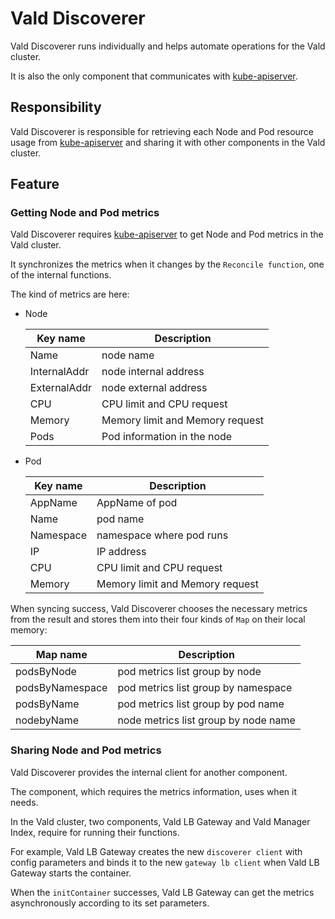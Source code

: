 # Vald Discoverer

Vald Discoverer runs individually and helps automate operations for the Vald cluster.

It is also the only component that communicates with [kube-apiserver](https://kubernetes.io/docs/reference/command-line-tools-reference/kube-apiserver/).

## Responsibility

Vald Discoverer is responsible for retrieving each Node and Pod resource usage from [kube-apiserver](https://kubernetes.io/docs/reference/command-line-tools-reference/kube-apiserver/) and sharing it with other components in the Vald cluster.

## Feature

### Getting Node and Pod metrics

Vald Discoverer requires [kube-apiserver](<[https://kubernetes.io/ja/docs/reference/command-line-tools-reference/kube-apiserver/](https://kubernetes.io/ja/docs/reference/command-line-tools-reference/kube-apiserver/)>) to get Node and Pod metrics in the Vald cluster.

It synchronizes the metrics when it changes by the `Reconcile function`, one of the internal functions.

The kind of metrics are here:

- Node

  | Key name     | Description                     |
  | ------------ | ------------------------------- |
  | Name         | node name                       |
  | InternalAddr | node internal address           |
  | ExternalAddr | node external address           |
  | CPU          | CPU limit and CPU request       |
  | Memory       | Memory limit and Memory request |
  | Pods         | Pod information in the node     |

- Pod

  | Key name  | Description                     |
  | --------- | ------------------------------- |
  | AppName   | AppName of pod                  |
  | Name      | pod name                        |
  | Namespace | namespace where pod runs        |
  | IP        | IP address                      |
  | CPU       | CPU limit and CPU request       |
  | Memory    | Memory limit and Memory request |


When syncing success, Vald Discoverer chooses the necessary metrics from the result and stores them into their four kinds of `Map` on their local memory:

| Map name        | Description                          |
| --------------- | ------------------------------------ |
| podsByNode      | pod metrics list group by node       |
| podsByNamespace | pod metrics list group by namespace  |
| podsByName      | pod metrics list group by pod name   |
| nodebyName      | node metrics list group by node name |

<!-- TODO:image -->

### Sharing Node and Pod metrics

Vald Discoverer provides the internal client for another component.

The component, which requires the metrics information, uses when it needs.

In the Vald cluster, two components, Vald LB Gateway and Vald Manager Index, require for running their functions.

For example, Vald LB Gateway creates the new `discoverer client` with config parameters and binds it to the new `gateway lb client` when Vald LB Gateway starts the container.

When the `initContainer` successes, Vald LB Gateway can get the metrics asynchronously according to its set parameters.

<!-- TODO:image -->
